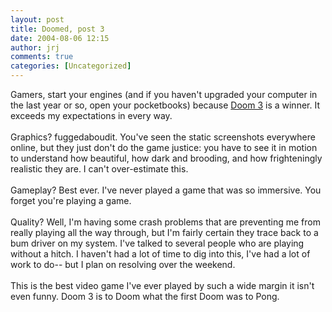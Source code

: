 ```yaml
---
layout: post
title: Doomed, post 3
date: 2004-08-06 12:15
author: jrj
comments: true
categories: [Uncategorized]
---
```

Gamers, start your engines (and if you haven't upgraded your computer in the last year or so, open your pocketbooks) because <a href="http://www.amazon.com/exec/obidos/ASIN/B00006C2HA/jrjcriticaldo-20?dev-t=mason-wrapper%26camp=2025%26link_code=xm2">Doom 3</a> is a winner. It exceeds my expectations in every way.<br /><br />Graphics? fuggedaboudit. You've seen the static screenshots everywhere online, but they just don't do the game justice: you have to see it in motion to understand how beautiful, how dark and brooding, and how frighteningly realistic they are. I can't over-estimate this.<br /><br />Gameplay? Best ever. I've never played a game that was so immersive. You forget you're playing a game.<br /><br />Quality? Well, I'm having some crash problems that are preventing me from really playing all the way through, but I'm fairly certain they trace back to a bum driver on my system. I've talked to several people who are playing without a hitch. I haven't had a lot of time to dig into this, I've had a lot of work to do-- but I plan on resolving over the weekend.<br /><br />This is the best video game I've ever played by such a wide margin it isn't even funny. Doom 3 is to Doom what the first Doom was to Pong.
